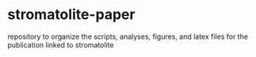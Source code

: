 # stromatolite-paper
repository to organize the scripts, analyses, figures, and latex files for the publication linked to stromatolite
